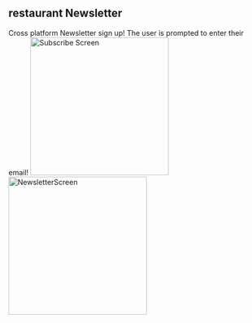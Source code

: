 ## restaurant Newsletter
Cross platform Newsletter sign up! 
The user is prompted to enter their email!
<img width="272" alt="Subscribe Screen" src="https://github.com/SpightJA/RestaurantNewsletter/assets/43256781/c60b3e1e-a738-43bf-8926-eec46d144cde">
<img width="272" alt="NewsletterScreen" src="https://github.com/SpightJA/RestaurantNewsletter/assets/43256781/9100b2bf-405e-4233-8c34-54658751cbd2">
